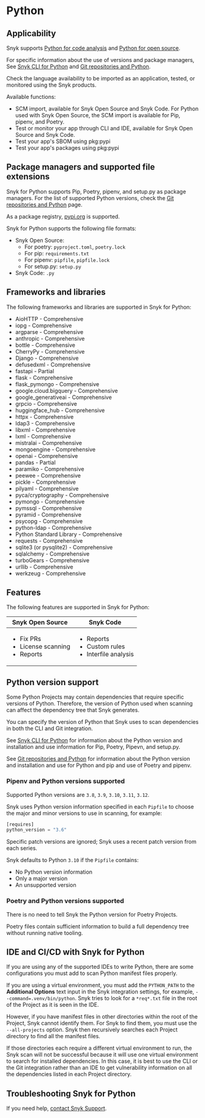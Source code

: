 # Python

## Applicability

Snyk supports [Python for code analysis](python-for-code-analysis.md) and [Python for open source](python-for-open-source.md).

For specific information about the use of versions and package managers, See [Snyk CLI for Python](snyk-cli-for-python.md) and [Git repositories and Python](git-repositories-and-python.md).

Check the language availability to be imported as an application, tested, or monitored using the Snyk products.

Available functions:

* SCM import, available for Snyk Open Source and Snyk Code. For Python used with Snyk Open Source, the SCM import is available for Pip, pipenv, and Poetry.
* Test or monitor your app through CLI and IDE, available for Snyk Open Source and Snyk Code.
* Test your app's SBOM using pkg:pypi
* Test your app's packages using pkg:pypi

## Package managers and supported file extensions

Snyk for Python supports Pip, Poetry, pipenv, and setup.py as package managers. For the list of supported Python versions, check the [Git repositories and Python](git-repositories-and-python.md) page.

As a package registry, [pypi.org](https://pypi.org/) is supported.

Snyk for Python supports the following file formats:

* Snyk Open Source:
  * For poetry: `pyproject.toml`, `poetry.lock`
  * For pip: `requirements.txt`
  * For pipenv: `pipfile`, `pipfile.lock`
  * For setup.py: `setup.py`
* Snyk Code: `.py`

## Frameworks and libraries

The following frameworks and libraries are supported in Snyk for Python:

* AioHTTP - Comprehensive
* iopg - Comprehensive
* argparse - Comprehensive
* anthropic - Comprehensive
* bottle - Comprehensive
* CherryPy - Comprehensive
* Django - Comprehensive
* defusedxml - Comprehensive
* fastapi - Partial
* flask - Comprehensive
* flask\_pymongo - Comprehensive
* google.cloud.bigquery - Comprehensive
* google\_generativeai - Comprehensive
* grpcio - Comprehensive
* huggingface\_hub - Comprehensive
* httpx - Comprehensive
* ldap3 - Comprehensive
* libxml - Comprehensive
* lxml - Comprehensive
* mistralai - Comprehensive
* mongoengine - Comprehensive
* openai - Comprehensive
* pandas - Partial
* paramiko - Comprehensive
* peewee - Comprehensive
* pickle - Comprehensive
* pilyaml - Comprehensive
* pyca/cryptography - Comprehensive
* pymongo - Comprehensive
* pymssql - Comprehensive
* pyramid - Comprehensive
* psycopg - Comprehensive
* python-ldap - Comprehensive
* Python Standard Library - Comprehensive
* requests - Comprehensive
* sqlite3 (or pysqlite2) - Comprehensive
* sqlalchemy - Comprehensive
* turboGears - Comprehensive
* urllib - Comprehensive
* werkzeug - Comprehensive

## Features

The following features are supported in Snyk for Python:

| Snyk Open Source                                                   | Snyk Code                                                                 |
| ------------------------------------------------------------------ | ------------------------------------------------------------------------- |
| <ul><li>Fix PRs</li><li>License scanning</li><li>Reports</li></ul> | <ul><li>Reports</li><li>Custom rules</li><li>Interfile analysis</li></ul> |

## Python version support

Some Python Projects may contain dependencies that require specific versions of Python. Therefore, the version of Python used when scanning can affect the dependency tree that Snyk generates.

You can specify the version of Python that Snyk uses to scan dependencies in both the CLI and Git integration.

See [Snyk CLI for Python](snyk-cli-for-python.md) for information about the Python version and installation and use information for Pip, Poetry, Pipevn, and setup.py.

See [Git repositories and Python](git-repositories-and-python.md) for information about the Python version and installation and use for Python and pip and use of Poetry and pipenv.

### Pipenv and Python versions supported

Supported Python versions are `3.8`, `3.9`, `3.10`, `3.11`, `3.12`.

Snyk uses Python version information specified in each `Pipfile` to choose the major and minor versions to use in scanning, for example:

```python
[requires]
python_version = "3.6"
```

Specific patch versions are ignored; Snyk uses a recent patch version from each series.

Snyk defaults to Python `3.10` if the `Pipfile` contains:

* No Python version information
* Only a major version
* An unsupported version

### Poetry and Python versions supported

There is no need to tell Snyk the Python version for Poetry Projects.

Poetry files contain sufficient information to build a full dependency tree without running native tooling.

## IDE and CI/CD with Snyk for Python

If you are using any of the supported IDEs to write Python, there are some configurations you must add to scan Python manifest files properly.

If you are using a virtual environment, you must add the `PYTHON_PATH` to the **Additional Options** text input in the Snyk integration settings, for example, `--command=.venv/bin/python`. Snyk tries to look for a `*req*.txt` file in the root of the Project as it is seen in the IDE.

However, if you have manifest files in other directories within the root of the Project, Snyk cannot identify them. For Snyk to find them, you must use the `--all-projects` option. Snyk then recursively searches each Project directory to find all the manifest files.

If those directories each require a different virtual environment to run, the Snyk scan will not be successful because it will use one virtual environment to search for installed dependencies. In this case, it is best to use the CLI or the Git integration rather than an IDE to get vulnerability information on all the dependencies listed in each Project directory.

## Troubleshooting Snyk for Python

If you need help, [contact Snyk Support](https://support.snyk.io).
